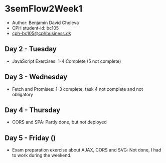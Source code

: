 # 3semFlow2Week1
- Author: Benjamin David Choleva
- CPH student-id: bc105
- cph-bc105@cphbusiness.dk


## Day 2 - Tuesday

* JavaScript Exercises: 1-4 Complete (5 not complete)

## Day 3 - Wednesday

* Fetch and Promises: 1-3 complete, task 4 not complete and not obligatory 

## Day 4 - Thursday

* CORS and SPA: Partly done, but not deployed

## Day 5 - Friday ()

* Exam preparation exercise about AJAX, CORS and SVG: Not done, I had to work during the weekend.